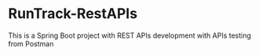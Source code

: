 # RunTrack-RestAPIs
This is a Spring Boot project with REST APIs development with APIs testing from Postman
